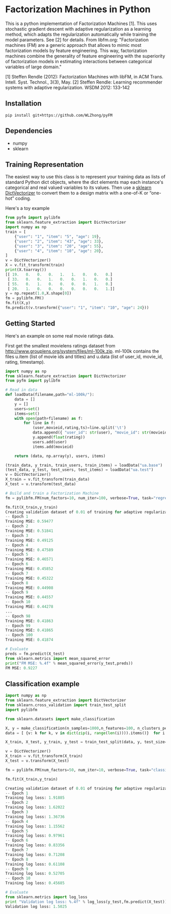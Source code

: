 # Factorization Machines in Python

This is a python implementation of Factorization Machines [1]. This uses stochastic gradient descent with adaptive regularization as a learning method, which adapts the regularization automatically while training the model parameters. See [2] for details. From libfm.org: "Factorization machines (FM) are a generic approach that allows to mimic most factorization models by feature engineering. This way, factorization machines combine the generality of feature engineering with the superiority of factorization models in estimating interactions between categorical variables of large domain."

[1] Steffen Rendle (2012): Factorization Machines with libFM, in ACM Trans. Intell. Syst. Technol., 3(3), May.
[2] Steffen Rendle: Learning recommender systems with adaptive regularization. WSDM 2012: 133-142

## Installation
```
pip install git+https://github.com/WLZhong/pyFM
```

## Dependencies
* numpy
* sklearn

## Training Representation
The easiest way to use this class is to represent your training data as lists of standard Python dict objects, where the dict elements map each instance's categorical and real valued variables to its values. Then use a [sklearn DictVectorizer](http://scikit-learn.org/dev/modules/generated/sklearn.feature_extraction.DictVectorizer.html#sklearn.feature_extraction.DictVectorizer) to convert them to a design matrix with a one-of-K or “one-hot” coding.

Here's a toy example
```python
from pyfm import pylibfm
from sklearn.feature_extraction import DictVectorizer
import numpy as np
train = [
	{"user": "1", "item": "5", "age": 19},
	{"user": "2", "item": "43", "age": 33},
	{"user": "3", "item": "20", "age": 55},
	{"user": "4", "item": "10", "age": 20},
]
v = DictVectorizer()
X = v.fit_transform(train)
print(X.toarray())
[[ 19.   0.   0.   0.   1.   1.   0.   0.   0.]
 [ 33.   0.   0.   1.   0.   0.   1.   0.   0.]
 [ 55.   0.   1.   0.   0.   0.   0.   1.   0.]
 [ 20.   1.   0.   0.   0.   0.   0.   0.   1.]]
y = np.repeat(1.0,X.shape[0])
fm = pylibfm.FM()
fm.fit(X,y)
fm.predict(v.transform({"user": "1", "item": "10", "age": 24}))
```

## Getting Started
Here's an example on some real  movie ratings data.

First get the smallest movielens ratings dataset from http://www.grouplens.org/system/files/ml-100k.zip.
ml-100k contains the files u.item (list of movie ids and titles) and u.data (list of user_id, movie_id, rating, timestamp).
```python
import numpy as np
from sklearn.feature_extraction import DictVectorizer
from pyfm import pylibfm

# Read in data
def loadData(filename,path="ml-100k/"):
    data = []
    y = []
    users=set()
    items=set()
    with open(path+filename) as f:
        for line in f:
            (user,movieid,rating,ts)=line.split('\t')
            data.append({ "user_id": str(user), "movie_id": str(movieid)})
            y.append(float(rating))
            users.add(user)
            items.add(movieid)

    return (data, np.array(y), users, items)

(train_data, y_train, train_users, train_items) = loadData("ua.base")
(test_data, y_test, test_users, test_items) = loadData("ua.test")
v = DictVectorizer()
X_train = v.fit_transform(train_data)
X_test = v.transform(test_data)

# Build and train a Factorization Machine
fm = pylibfm.FM(num_factors=10, num_iter=100, verbose=True, task="regression", initial_learning_rate=0.001, learning_rate_schedule="optimal")

fm.fit(X_train,y_train)
Creating validation dataset of 0.01 of training for adaptive regularization
-- Epoch 1
Training MSE: 0.59477
-- Epoch 2
Training MSE: 0.51841
-- Epoch 3
Training MSE: 0.49125
-- Epoch 4
Training MSE: 0.47589
-- Epoch 5
Training MSE: 0.46571
-- Epoch 6
Training MSE: 0.45852
-- Epoch 7
Training MSE: 0.45322
-- Epoch 8
Training MSE: 0.44908
-- Epoch 9
Training MSE: 0.44557
-- Epoch 10
Training MSE: 0.44278
...
-- Epoch 98
Training MSE: 0.41863
-- Epoch 99
Training MSE: 0.41865
-- Epoch 100
Training MSE: 0.41874

# Evaluate
preds = fm.predict(X_test)
from sklearn.metrics import mean_squared_error
print("FM MSE: %.4f" % mean_squared_error(y_test,preds))
FM MSE: 0.9227

```
## Classification example
```python
import numpy as np
from sklearn.feature_extraction import DictVectorizer
from sklearn.cross_validation import train_test_split
import pylibfm

from sklearn.datasets import make_classification

X, y = make_classification(n_samples=1000,n_features=100, n_clusters_per_class=1)
data = [ {v: k for k, v in dict(zip(i, range(len(i)))).items()}  for i in X]

X_train, X_test, y_train, y_test = train_test_split(data, y, test_size=0.1, random_state=42)

v = DictVectorizer()
X_train = v.fit_transform(X_train)
X_test = v.transform(X_test)

fm = pylibfm.FM(num_factors=50, num_iter=10, verbose=True, task="classification", initial_learning_rate=0.0001, learning_rate_schedule="optimal")

fm.fit(X_train,y_train)

Creating validation dataset of 0.01 of training for adaptive regularization
-- Epoch 1
Training log loss: 1.91885
-- Epoch 2
Training log loss: 1.62022
-- Epoch 3
Training log loss: 1.36736
-- Epoch 4
Training log loss: 1.15562
-- Epoch 5
Training log loss: 0.97961
-- Epoch 6
Training log loss: 0.83356
-- Epoch 7
Training log loss: 0.71208
-- Epoch 8
Training log loss: 0.61108
-- Epoch 9
Training log loss: 0.52705
-- Epoch 10
Training log loss: 0.45685

# Evaluate
from sklearn.metrics import log_loss
print "Validation log loss: %.4f" % log_loss(y_test,fm.predict(X_test))
Validation log loss: 1.5025

```
